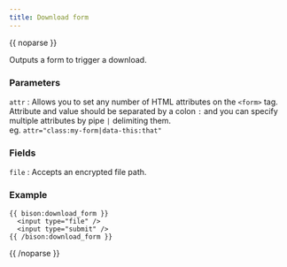 ```yaml
---
title: Download form
---
```

{{ noparse }}

Outputs a form to trigger a download.

### Parameters

`attr`
: Allows you to set any number of HTML attributes on the `<form>` tag. Attribute and value should be separated by a colon `:` and you can specify multiple attributes by pipe `|` delimiting them.  
eg. `attr="class:my-form|data-this:that"`

### Fields

`file`
: Accepts an encrypted file path.

### Example
~~~
{{ bison:download_form }}
  <input type="file" />
  <input type="submit" />
{{ /bison:download_form }}
~~~

{{ /noparse }}